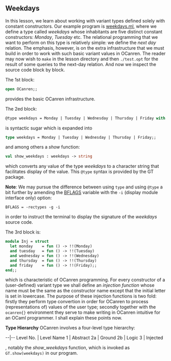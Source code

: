 ## Weekdays

In this lesson, we learn about working with variant types defined solely with
constant constructors. Our example program is [weekdays.ml](weekdays.ml), where
we define a type called _weekdays_ whose inhabitants are five distinct constant constructors:
_Monday_, _Tuesday_ etc. The relational programming that we want to perform on this type
is relatively simple: we define the _next day_ relation. The emphasis, however, is on the
extra infrastructure that we must build in order to work with such basic variant values in
OCanren. The reader may now wish to `make` in the lesson directory and then `./test.opt`
for the result of some queries to the next-day relation.  And now we inspect the source code
block by block.

The 1st block:
```ocaml
open OCanren;;
```
provides the basic OCanren infrastructure.

The 2ed block:
```ocaml
@type weekdays = Monday | Tuesday | Wednesday | Thursday | Friday with show;;
```
is syntactic sugar which is expanded into 
```ocaml
type weekdays = Monday | Tuesday | Wednesday | Thursday | Friday;;
```
and among others a _show_ function:
```ocaml
val show_weekdays : weekdays -> string
```
which converts any value of the type _weekdays_ to a character string
that facilitates display of the value. This `@type` syntax is provided by the GT package.

**Note**: We may pursue the difference between using `type` and using `@type` a bit further
by amending the [BFLAGS](Makefile#L11) variable with the `-i` (display module interface only)
option:
```
BFLAGS = -rectypes -g -i
```
in order to instruct the terminal to display the signature of the _weekdays_ source code. 


The 3rd block is: 
```ocaml
module Inj = struct
  let monday    = fun () -> !!(Monday)
  and tuesday   = fun () -> !!(Tuesday)
  and wednesday = fun () -> !!(Wednesday)
  and thursday  = fun () -> !!(Thursday)
  and friday    = fun () -> !!(Friday);;
end;;

```
which is characteristic of OCanren programming. For every constructor of a (user-defined) variant
type we shall define an _injection function_ whose name must be the same as the constructor name
except that the initial letter is set in lowercase. The purpose of these injection functions
is two fold: firstly they perform type convertion in order for OCanren to process
(representations of) values of the user type;
secondly together with the `ocanren{}` environment they serve to make writing in OCanren
intuitive for an OCaml programmer. I shall explain these points now.

**Type Hierarchy** OCanren involves a four-level type hierarchy:

--|--
Level No. | Level Name 
1         | Abstract
2a        | Ground
2b        | Logic
3         | Injected






, notably the _show_weekdays_
 function, which is invoked as `GT.show(weekdays)` in our program.  
